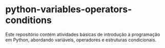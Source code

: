 # python-variables-operators-conditions
Este repositório contém atividades básicas de introdução à programação em Python, abordando variáveis, operadores e estruturas condicionais.
